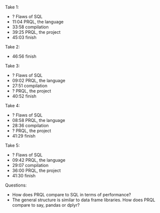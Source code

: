 
Take 1:
- ?     Flaws of SQL
- 11:04 PRQL, the language
- 33:58 compilation
- 39:25 PRQL, the project
- 45:03 finish

Take 2:
- 46:56 finish

Take 3:
- ?     Flaws of SQL
- 09:02 PRQL, the language
- 27:51 compilation
- ?     PRQL, the project
- 40:52 finish

Take 4:
- ?     Flaws of SQL
- 08:58 PRQL, the language
- 28:36 compilation
- ?     PRQL, the project
- 41:29 finish

Take 5:
- ?     Flaws of SQL
- 09:42 PRQL, the language
- 29:07 compilation
- 36:00 PRQL, the project
- 41:30 finish

Questions:
- How does PRQL compare to SQL in terms of performance?
- The general structure is similar to data frame libraries. How does PRQL compare to say, pandas or dplyr?
